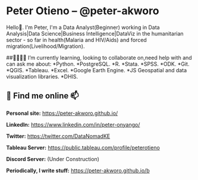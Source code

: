 # Peter Otieno – @peter-akworo
Hello👋. I'm Peter, I'm a Data Analyst(Beginner) working in Data Analysis|Data Science|Business Intelligence|DataViz in the humanitarian sector - so far in health(Malaria and HIV/Aids) and forced migration(Livelihood/Migration).


##🌱👯🤔💬 I’m currently learning, looking to collaborate on,need help with and can ask me about:
 *Python. 
 *PostgreSQL. 
 *R.
 *Stata.
 *SPSS.
 *ODK. 
 *Git. 
 *QGIS. 
 *Tableau. 
 *Excel.
 *Google Earth Engine.
 *JS Geospatial and data visualization libraries. 
 *DHIS.

## :telescope: Find me online 📫

**Personal site:** https://peter-akworo.github.io/

**LinkedIn:** https://www.linkedin.com/in/peter-onyango/

**Twitter:** https://twitter.com/DataNomadKE

**Tableau Server:** https://public.tableau.com/profile/peterotieno

**Discord Server:** (Under Construction)

**Periodically, I write stuff:** https://peter-akworo.github.io/b
